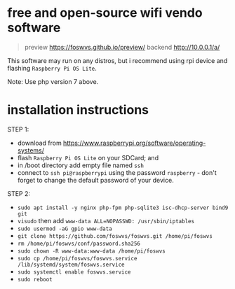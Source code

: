 # free and open-source wifi vendo software

> preview https://foswvs.github.io/preview/
> backend http://10.0.0.1/a/

 This software may run on any distros, but i recommend using rpi device and flashing `Raspberry Pi OS Lite`.

 Note: Use php version 7 above.

# installation instructions
STEP 1:
 - download from https://www.raspberrypi.org/software/operating-systems/
 - flash `Raspberry Pi OS Lite` on your SDCard; and
 - in /boot directory add empty file named `ssh`
 - connect to `ssh pi@raspberrypi` using the password `raspberry` - don't forget to change the default password of your device.
 
STEP 2:
 - `sudo apt install -y nginx php-fpm php-sqlite3 isc-dhcp-server bind9 git`
 - `visudo` then add `www-data ALL=NOPASSWD: /usr/sbin/iptables`
 - `sudo usermod -aG gpio www-data`
 - `git clone https://github.com/foswvs/foswvs.git /home/pi/foswvs`
 - `rm /home/pi/foswvs/conf/password.sha256`
 - `sudo chown -R www-data:www-data /home/pi/foswvs`
 - `sudo cp /home/pi/foswvs/foswvs.service /lib/systemd/system/foswvs.service`
 - `sudo systemctl enable foswvs.service`
 - `sudo reboot`

